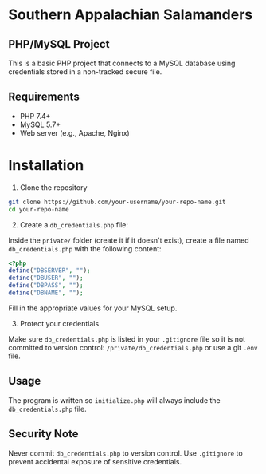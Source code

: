 # Southern Appalachian Salamanders 
## PHP/MySQL Project

This is a basic PHP project that connects to a MySQL database using credentials stored in a non-tracked secure file.

## Requirements

* PHP 7.4+
* MySQL 5.7+
* Web server (e.g., Apache, Nginx)

# Installation

1. Clone the repository

```sh
git clone https://github.com/your-username/your-repo-name.git
cd your-repo-name
```

2. Create a `db_credentials.php` file:

Inside the `private/` folder (create it if it doesn't exist), create a file named
`db_credentials.php` with the following content:

```php
<?php 
define("DBSERVER", ""); 
define("DBUSER", ""); 
define("DBPASS", "");
define("DBNAME", "");
```

Fill in the appropriate values for your MySQL setup.

3. Protect your credentials

Make sure `db_credentials.php` is listed in your `.gitignore` file so it is not
committed to version control: `/private/db_credentials.php` or use a git `.env` file.

## Usage

The program is written so `initialize.php` will always include the
`db_credentials.php` file.

## Security Note

Never commit `db_credentials.php` to version control. Use `.gitignore` to prevent
accidental exposure of sensitive credentials.